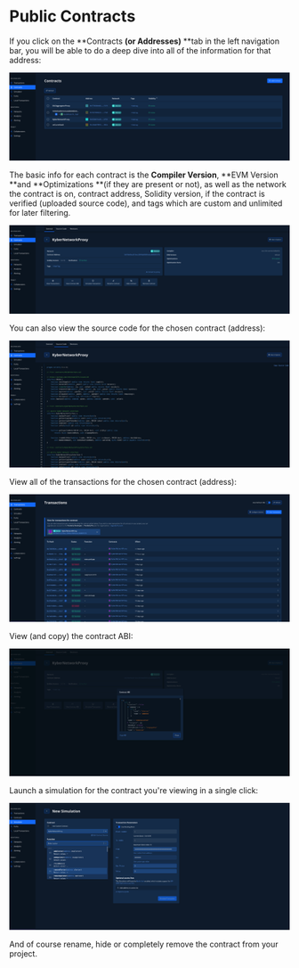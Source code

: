 # Public Contracts

If you click on the **Contracts **(or **Addresses**)** **tab in the left navigation bar, you will be able to do a deep dive into all of the information for that address:

![](<../../.gitbook/assets/Screenshot 2021-10-14 at 15.24.49.png>)

The basic info for each contract is the **Compiler Version**, **EVM Version **and **Optimizations **(if they are present or not), as well as the network the contract is on, contract address, Solidity version, if the contract is verified (uploaded source code), and tags which are custom and unlimited for later filtering.

![](<../../.gitbook/assets/Screenshot 2021-10-14 at 15.25.07.png>)

You can also view the source code for the chosen contract (address):

![](<../../.gitbook/assets/Screenshot 2021-10-14 at 15.29.43.png>)

View all of the transactions for the chosen contract (address):

![](<../../.gitbook/assets/Screenshot 2021-10-14 at 15.30.54.png>)

View (and copy) the contract ABI:

![](<../../.gitbook/assets/Screenshot 2021-10-14 at 15.34.02.png>)

Launch a simulation for the contract you're viewing in a single click:

![](<../../.gitbook/assets/Screenshot 2021-10-14 at 15.34.48.png>)

And of course rename, hide or completely remove the contract from your project.
